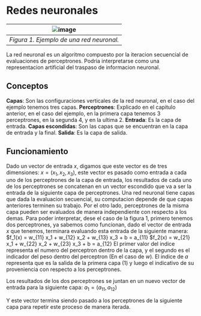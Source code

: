 # Redes neuronales

| ![image](https://upload.wikimedia.org/wikipedia/commons/thumb/1/11/Colored_neural_network_es.svg/800px-Colored_neural_network_es.svg.png) |
|:--:|
| *Figura 1. Ejemplo de una red neuronal.* |

La red neuronal es un algoritmo compuesto por la iteracion secuencial de evaluaciones de perceptrones. Podria interpretarse como una representacion artificial del traspaso de informacion neuronal.

## Conceptos

**Capas**: Son las configuraciones verticales de la red neuronal, en el caso del ejemplo tenemos tres capas.
**Perceptrones**: Explicado en el capitulo anterior, en el caso del ejemplo, en la primera capa tenemos 3 perceptrones, en la segunda 4, y en la ultima 2.
**Entrada**: Es la capa de entrada.
**Capas escondidas**: Son las capas que se encuentran en la capa de entrada y la final.
**Salida**: Es la capa de salida.

## Funcionamiento
Dado un vector de entrada $x$, digamos que este vector es de tres dimensiones: $x = (x_1, x_2, x_3)$, este vector es pasado como entrada a cada uno de los perceptrones de la capa de entrada, los resultados de cada uno de los perceptrones se concatenan en un vector escondido que va a ser la entrada de la siguiente capa de perceptrones.
Una red neuronal tiene capas que dada la evaluacion secuencial, su computacion depende de que capas anteriores terminen su trabajo. Por el otro lado, perceptrones de la misma capa pueden ser evaluados de manera independiente con respecto a los demas.
Para poder interpretar, dese el caso de la figura 1, primero tenemos dos perceptrones, ya sabemos como funcionan, dado el vector de entrada $x$ que tenemos, terminara evaluando esta entrada de la siguiente manera:
$f_1(x) = w_{11} x_1 + w_{12} x_2 + w_{13} x_3 + b = a_{11}
$f_2(x) = w_{21} x_1 + w_{22} x_2 + w_{23} x_3 + b = a_{12}
El primer valor del indice representa el numero del perceptron dentro de la capa, y el segundo es el indicador del peso dentro del perceptron (En el caso de $w$). El indice de $a$ representa que es la salida de la primera capa (1) y luego el indicativo de su proveniencia con respecto a los perceptrones.

Los resultados de los dos perceptrones se juntan en un nuevo vector de entrada para la siguiente capa:
$a_1 = (a_{11}, a_{12})$

Y este vector termina siendo pasado a los perceptrones de la siguiente capa para repetir este proceso de manera iterada.

